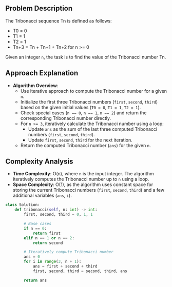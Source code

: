 ## Problem Description

The Tribonacci sequence Tn is defined as follows:

- T0 = 0
- T1 = 1
- T2 = 1
- Tn+3 = Tn + Tn+1 + Tn+2 for n >= 0

Given an integer `n`, the task is to find the value of the Tribonacci number Tn.

## Approach Explanation

- **Algorithm Overview**:
  - Use iterative approach to compute the Tribonacci number for a given `n`.
  - Initialize the first three Tribonacci numbers (`first`, `second`, `third`) based on the given initial values (`T0 = 0`, `T1 = 1`, `T2 = 1`).
  - Check special cases (`n == 0`, `n == 1`, `n == 2`) and return the corresponding Tribonacci number directly.
  - For `n >= 3`, iteratively calculate the Tribonacci number using a loop:
    - Update `ans` as the sum of the last three computed Tribonacci numbers (`first`, `second`, `third`).
    - Update `first`, `second`, `third` for the next iteration.
  - Return the computed Tribonacci number (`ans`) for the given `n`.

## Complexity Analysis

- **Time Complexity**: O(n), where `n` is the input integer. The algorithm iteratively computes the Tribonacci number up to `n` using a loop.
- **Space Complexity**: O(1), as the algorithm uses constant space for storing the current Tribonacci numbers (`first`, `second`, `third`) and a few additional variables (`ans`, `i`).

```python
class Solution:
    def tribonacci(self, n: int) -> int:
        first, second, third = 0, 1, 1

        # Base cases
        if n == 0:
            return first
        elif n == 1 or n == 2:
            return second

        # Iteratively compute Tribonacci number
        ans = 0
        for i in range(3, n + 1):
            ans = first + second + third
            first, second, third = second, third, ans

        return ans
```

